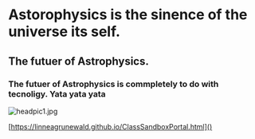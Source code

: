 # Astorophysics is the sinence of the universe its self.
## The futuer of Astrophysics.
### The futuer of Astrophysics is commpletely to do with tecnoligy. Yata yata yata

![headpic1.jpg](Mattspics)


[https://linneagrunewald.github.io/ClassSandboxPortal.html]()
